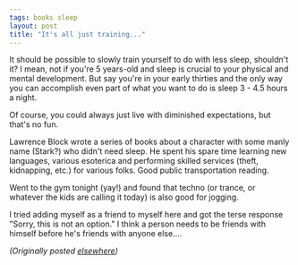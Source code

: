 ```yaml
---
tags: books sleep
layout: post
title: "It's all just training..."
---
```




<p>It should be possible to slowly train yourself to do with less sleep, shouldn't it? I mean, not if you're 5 years-old and sleep is crucial to your physical and mental development. But say you're in your early thirties and the only way you can accomplish even part of what you want to do is sleep 3 - 4.5 hours a night.</p>

<p>Of course, you could always just live with diminished expectations, but that's no fun.</p>

<p>Lawrence Block wrote a series of books about a character with some manly name (Stark?) who didn't need sleep. He spent his spare time learning new languages, various esoterica and performing skilled services (theft, kidnapping, etc.) for various folks. Good public transportation reading.</p>

<p>Went to the gym tonight (yay!) and found that techno (or trance, or whatever the kids are calling it today) is also good for jogging.</p>

<p>I tried adding myself as a friend to myself here and got the terse response "Sorry, this is not an option." I think a person needs to be friends with himself before he's friends with anyone else....</p>

<p>
<p><em>(Originally posted <a href="http://use.perl.org/~lachoy/journal/1879">elsewhere</a>)</em></p>


